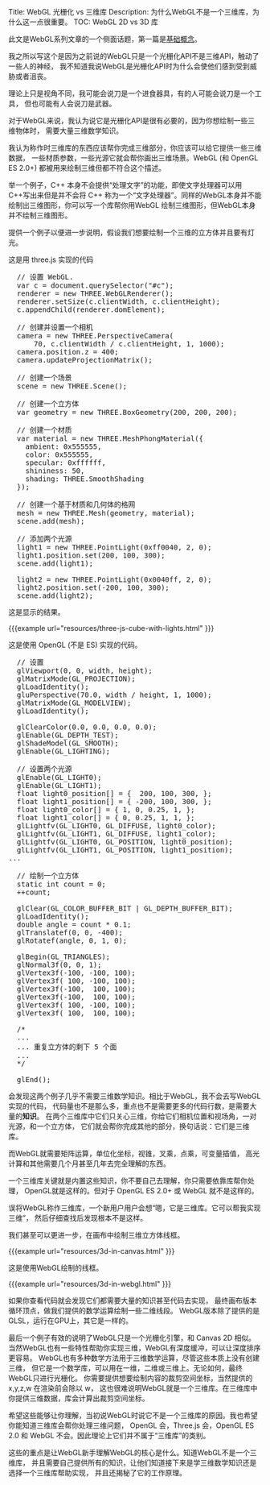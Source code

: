 Title: WebGL 光栅化 vs 三维库
Description: 为什么WebGL不是一个三维库，为什么这一点很重要。
TOC: WebGL 2D vs 3D 库


此文是WebGL系列文章的一个侧面话题，第一篇是[基础概念](webgl-fundamentals.html)。

我之所以写这个是因为之前说的WebGL只是一个光栅化API不是三维API，触动了一些人的神经，
我不知道我说WebGL是光栅化API时为什么会使他们感到受到威胁或者沮丧。

理论上只是视角不同，我可能会说刀是一个进食器具，有的人可能会说刀是一个工具，
但也可能有人会说刀是武器。

对于WebGL来说，我认为说它是光栅化API是很有必要的，因为你想绘制一些三维物体时，
需要大量三维数学知识。

我认为称作时三维库的东西应该帮你完成三维部分，你应该可以给它提供一些三维数据，
一些材质参数，一些光源它就会帮你画出三维场景。WebGL (和 OpenGL ES 2.0+)
都被用来绘制三维但都不符合这个描述。

举一个例子，C++ 本身不会提供“处理文字”的功能，即使文字处理器可以用C++写出来但是并不会将
C++ 称为一个“文字处理器”。同样的WebGL本身并不能绘制出三维图形，你可以写一个库帮你用WebGL
绘制三维图形，但WebGL本身并不绘制三维图形。

提供一个例子以便进一步说明，假设我们想要绘制一个三维的立方体并且要有灯光。

这是用 three.js 实现的代码

<pre class="prettyprint showlinemods">
  // 设置 WebGL.
  var c = document.querySelector("#c");
  renderer = new THREE.WebGLRenderer();
  renderer.setSize(c.clientWidth, c.clientHeight);
  c.appendChild(renderer.domElement);

  // 创建并设置一个相机
  camera = new THREE.PerspectiveCamera(
      70, c.clientWidth / c.clientHeight, 1, 1000);
  camera.position.z = 400;
  camera.updateProjectionMatrix();

  // 创建一个场景
  scene = new THREE.Scene();

  // 创建一个立方体
  var geometry = new THREE.BoxGeometry(200, 200, 200);

  // 创建一个材质
  var material = new THREE.MeshPhongMaterial({
    ambient: 0x555555,
    color: 0x555555,
    specular: 0xffffff,
    shininess: 50,
    shading: THREE.SmoothShading
  });

  // 创建一个基于材质和几何体的格网
  mesh = new THREE.Mesh(geometry, material);
  scene.add(mesh);

  // 添加两个光源
  light1 = new THREE.PointLight(0xff0040, 2, 0);
  light1.position.set(200, 100, 300);
  scene.add(light1);

  light2 = new THREE.PointLight(0x0040ff, 2, 0);
  light2.position.set(-200, 100, 300);
  scene.add(light2);
</pre>

这是显示的结果。

{{{example url="resources/three-js-cube-with-lights.html" }}}

这是使用 OpenGL (不是 ES) 实现的代码。

<pre class="prettyprint showlinemods">
  // 设置
  glViewport(0, 0, width, height);
  glMatrixMode(GL_PROJECTION);
  glLoadIdentity();
  gluPerspective(70.0, width / height, 1, 1000);
  glMatrixMode(GL_MODELVIEW);
  glLoadIdentity();

  glClearColor(0.0, 0.0, 0.0, 0.0);
  glEnable(GL_DEPTH_TEST);
  glShadeModel(GL_SMOOTH);
  glEnable(GL_LIGHTING);

  // 设置两个光源
  glEnable(GL_LIGHT0);
  glEnable(GL_LIGHT1);
  float light0_position[] = {  200, 100, 300, };
  float light1_position[] = { -200, 100, 300, };
  float light0_color[] = { 1, 0, 0.25, 1, };
  float light1_color[] = { 0, 0.25, 1, 1, };
  glLightfv(GL_LIGHT0, GL_DIFFUSE, light0_color);
  glLightfv(GL_LIGHT1, GL_DIFFUSE, light1_color);
  glLightfv(GL_LIGHT0, GL_POSITION, light0_position);
  glLightfv(GL_LIGHT1, GL_POSITION, light1_position);
...

  // 绘制一个立方体
  static int count = 0;
  ++count;

  glClear(GL_COLOR_BUFFER_BIT | GL_DEPTH_BUFFER_BIT);
  glLoadIdentity();
  double angle = count * 0.1;
  glTranslatef(0, 0, -400);
  glRotatef(angle, 0, 1, 0);

  glBegin(GL_TRIANGLES);
  glNormal3f(0, 0, 1);
  glVertex3f(-100, -100, 100);
  glVertex3f( 100, -100, 100);
  glVertex3f(-100,  100, 100);
  glVertex3f(-100,  100, 100);
  glVertex3f( 100, -100, 100);
  glVertex3f( 100,  100, 100);

  /*
  ...
  ... 重复立方体的剩下 5 个面
  ...
  */

  glEnd();
</pre>

会发现这两个例子几乎不需要三维数学知识。相比于WebGL，我不会去写WebGL实现的代码，
代码量也不是那么多，重点也不是需要更多的代码行数，是需要大量的**知识**。
在两个三维库中它们只关心三维，你给它们相机位置和视场角，一对光源，和一个立方体，
它们就会帮你完成其他的部分，换句话说：它们是三维库。

而WebGL就需要矩阵运算，单位化坐标，视锥，叉乘，点乘，可变量插值，
高光计算和其他需要几个月甚至几年去完全理解的东西。

一个三维库关键就是内置这些知识，你不要自己去理解，你只需要依靠库帮你处理，
OpenGL就是这样的。但对于 OpenGL ES 2.0+ 或 WebGL 就不是这样的。

误将WebGL称作三维库，一个新用户用户会想“嗯，它是三维库。它可以帮我实现三维”，
然后仔细查找后发现根本不是这样。

我们甚至可以更进一步，在画布中绘制三维立方体线框。

{{{example url="resources/3d-in-canvas.html" }}}

这是使用WebGL绘制的线框。

{{{example url="resources/3d-in-webgl.html" }}}

如果你查看代码就会发现它们都需要大量的知识甚至代码去实现，
最终画布版本循环顶点，做我们提供的数学运算绘制一些二维线段。
WebGL版本除了提供的是GLSL，运行在GPU上，其它是一样的。

最后一个例子有效的说明了WebGL只是一个光栅化引擎，和 Canvas 2D 相似。
当然WebGL也有一些特性帮助你实现三维，WebGL有深度缓冲，可以让深度排序更容易。
WebGL也有多种数学方法用于三维数学运算，尽管这些本质上没有创建三维，
但它是一个数学库，可以用在一维，二维或三维上。无论如何，最终WebGL只进行光栅化。
你需要提供想要绘制内容的裁剪空间坐标，当然提供的 x,y,z,w 在渲染前会除以 w，
这也很难说明WebGL就是一个三维库。在三维库中你提供三维数据，库会计算出裁剪空间坐标。

希望这些能够让你理解，当初说WebGL时说它不是一个三维库的原因。我也希望你能知道三维库会帮你处理三维问题，
OpenGL 会，Three.js 会，OpenGL ES 2.0 和 WebGL 不会。因此理论上它们并不属于“三维库”的类别。

这些的重点是让WebGL新手理解WebGL的核心是什么。知道WebGL不是一个三维库，
并且需要自己提供所有的知识，让他们知道接下来是学三维数学知识还是选择一个三维库帮助实现，
并且还揭秘了它的工作原理。

